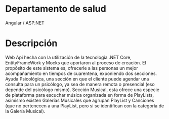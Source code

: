 # Departamento de salud
Angular / ASP.NET

# Descripción
Web Api hecha con la utilización de la tecnología .NET Core,
EntityFrameWork y Mocks que aportaron al proceso de creación. El propósito de
este sistema es, ofrecerle a las personas un mejor acompañamiento en tiempos de
cuarentena, exponiendo dos secciones. Ayuda Psicológica, una sección en que el
cliente puede agendar una consulta para un psicólogo, ya sea de manera remota o
presencial (eso depende del psicólogo mismo). Sección Musical, esta ofrece una
especie de plataforma para escuchar música organizada en forma de PlayLists,
asimismo existen Galerías Musicales que agrupan PlayList y Canciones (que no
pertenecen a una PlayList, pero si se identifican con la categoría de la Galería
Musical).
